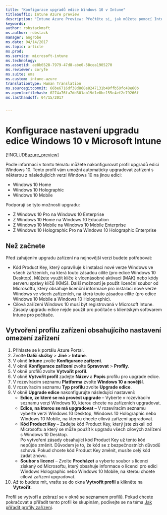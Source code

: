 ```yaml
---
title: "Konfigurace upgradů edice Windows 10 v Intune"
titleSuffix: Intune Azure preview
description: "Intune Azure Preview: Přečtěte si, jak můžete pomocí Intune upgradovat spravovaná zařízení s Windows 10 na jinou edici."
keywords: 
author: robstackmsft
ms.author: robstack
manager: angrobe
ms.date: 04/14/2017
ms.topic: article
ms.prod: 
ms.service: microsoft-intune
ms.technology: 
ms.assetid: ae8b6528-7979-47d8-abe0-58cea1905270
ms.reviewer: coryfe
ms.suite: ems
ms.custom: intune-azure
translationtype: Human Translation
ms.sourcegitcommit: 66be6716df38d868e8247131b49ffb50fc48e60b
ms.openlocfilehash: 0274a76fa7dd301ab19d1e8bc155c4ef2c79266f
ms.lasthandoff: 04/15/2017


---
```


# <a name="how-to-configure-windows-10-edition-upgrades-in-microsoft-intune"></a>Konfigurace nastavení upgradu edice Windows 10 v Microsoft Intune

[!INCLUDE[azure_preview](../includes/azure_preview.md)]

Podle informací v tomto tématu můžete nakonfigurovat profil upgradů edicí Windows 10. Tento profil vám umožní automaticky upgradovat zařízení s některou z následujících verzí Windows 10 na jinou edici:

- Windows 10 Home
- Windows 10 Holographic
- Windows 10 Mobile


Podporují se tyto možnosti upgradu:

- Z Windows 10 Pro na Windows 10 Enterprise
- Z Windows 10 Home na Windows 10 Education
- Z Windows 10 Mobile na Windows 10 Mobile Enterprise
- Z Windows 10 Holographic Pro na Windows 10 Holographic Enterprise


## <a name="before-you-start"></a>Než začnete
Před zahájením upgradu zařízení na nejnovější verzi budete potřebovat:

- Kód Product Key, který opravňuje k instalaci nové verze Windows ve všech zařízeních, na která touto zásadou cílíte (pro edice Windows 10 Desktop). Můžete využít klíče k vícenásobné aktivaci (MAK) nebo kódy serveru správy klíčů (KMS). Další možností je použít licenční soubor od Microsoftu, který obsahuje licenční informace pro instalaci nové verze Windows ve všech zařízeních, na která touto zásadou cílíte (pro edice Windows 10 Mobile a Windows 10 Holographic).
- Cílová zařízení Windows 10 musí být registrovaná v Microsoft Intune. Zásady upgradu edice nejde použít pro počítače s klientským softwarem Intune pro počítače.

## <a name="create-a-device-profile-containing-device-restriction-settings"></a>Vytvoření profilu zařízení obsahujícího nastavení omezení zařízení

1. Přihlaste se k portálu Azure Portal.
2. Zvolte **Další služby** > **Jiné** > **Intune**.
3. V okně **Intune** zvolte **Konfigurace zařízení**.
2. V okně **Konfigurace zařízení** zvolte **Spravovat** > **Profily**.
3. V okně profilů zvolte **Vytvořit profil**.
4. V okně **Vytvořit profil** zadejte **Název** a **Popis** profilu pro upgrade edice.
5. V rozevíracím seznamu **Platforma** zvolte **Windows 10 a novější**.
6. V rozevíracím seznamu **Typ profilu** zvolte **Upgrade edice**.
7. V okně **Upgrade edice** nakonfigurujte následující nastavení:
    - **Edice, ze které se má provést upgrade** – Vyberte v rozevíracím seznamu verzi Windows 10, kterou chcete na zařízeních upgradovat.
    - **Edice, na kterou se má upgradovat** – V rozevíracím seznamu vyberte verzi Windows 10 Desktop, Windows 10 Holographic nebo Windows 10 Mobile, na kterou chcete cílová zařízení upgradovat.
    - **Kód Product Key** – Zadejte kód Product Key, který jste získali od Microsoftu a který se může použít k upgradu všech cílových zařízení s Windows 10 Desktop.<br>Po vytvoření zásady obsahující kód Product Key už tento kód nepůjde změnit. Důvodem je to, že kód se z bezpečnostních důvodů schová. Pokud chcete kód Product Key změnit, musíte celý kód zadat znovu.
    - **Soubor s licencí** – Zvolte **Procházet** a vyberte soubor s licencí získaný od Microsoftu, který obsahuje informace o licenci pro edici Windows Holographic nebo Windows 10 Mobile, na kterou chcete cílová zařízení upgradovat.
8. Až to budete mít, vraťte se do okna **Vytvořit profil** a klikněte na **Vytvořit**.

Profil se vytvoří a zobrazí se v okně se seznamem profilů.
Pokud chcete pokračovat a přiřadit tento profil ke skupinám, podívejte se na téma [Jak přiřadit profily zařízení](how-to-assign-device-profiles.md).


